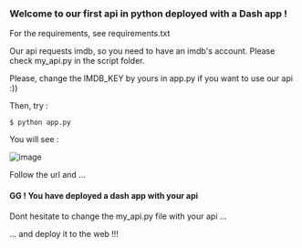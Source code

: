 ### Welcome to our first api in python deployed with a Dash app !

For the requirements, see requirements.txt

Our api requests imdb, so you need to have an imdb's account. Please check my_api.py in the script folder.

Please, change the IMDB_KEY by yours in app.py if you want to use our api :))

Then, try :
```
$ python app.py
```

You will see :

![image](https://user-images.githubusercontent.com/119404054/205507975-9faa8965-ec58-41e5-a186-ff17bb1ad20b.png)

Follow the url and ...

#### GG ! You have deployed a dash app with your api 


Dont hesitate to change the my_api.py file with your api ...

... and deploy it to the web !!!
